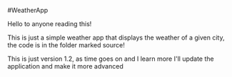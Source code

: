 #WeatherApp

Hello to anyone reading this!

This is just a simple weather app that displays the weather of a given city, the code is in the folder marked source!

This is just version 1.2, as time goes on and I learn more I'll update the application and make it more advanced
